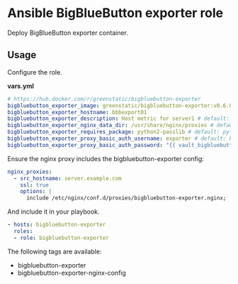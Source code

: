 # Ansible BigBlueButton exporter role

Deploy BigBlueButton exporter container.

## Usage

Configure the role.

**vars.yml**

```yml
# https://hub.docker.com/r/greenstatic/bigbluebutton-exporter
bigbluebutton_exporter_image: greenstatic/bigbluebutton-exporter:v0.6.0
bigbluebutton_exporter_hostname: bbbexport01
bigbluebutton_exporter_description: Host metric for server1 # default: BigBlueButton exporter
bigbluebutton_exporter_nginx_data_dir: /usr/share/nginx/proxies # default: "/usr/share/{{ nginx_hostname }}/proxies"
bigbluebutton_exporter_requires_package: python2-passlib # default: python3-passlib
bigbluebutton_exporter_proxy_basic_auth_username: exporter # default: bigbluebutton-exporter
bigbluebutton_exporter_proxy_basic_auth_password: "{{ vault_bigbluebutton_exporter_proxy_basic_auth_password }}"
```

Ensure the nginx proxy includes the bigbluebutton-exporter config:

```yml
nginx_proxies:
  - src_hostname: server.example.com
    ssl: true
    options: |
      include /etc/nginx/conf.d/proxies/bigbluebutton-exporter.nginx;
```

And include it in your playbook.

```yml
- hosts: bigbluebutton-exporter
  roles:
  - role: bigbluebutton-exporter
```

The following tags are available:

* bigbluebutton-exporter
* bigbluebutton-exporter-nginx-config
